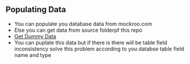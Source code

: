 ## Populating Data
- You can populate you database data from mockroo.com
- Else you can get data from source folderpf this repo
- [Get Dummy Data ](../Resources/data.sql)
- You can puplate this data but if there is there will be table field inconsistency solve this problem according to you databse table field name and type